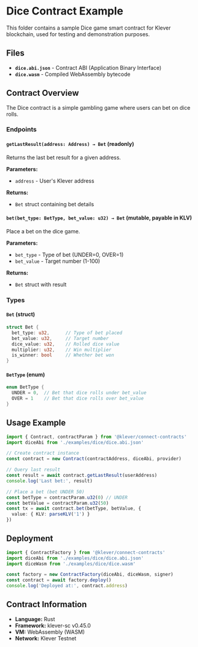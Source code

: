 # Dice Contract Example

This folder contains a sample Dice game smart contract for Klever blockchain, used for testing and demonstration purposes.

## Files

- **`dice.abi.json`** - Contract ABI (Application Binary Interface)
- **`dice.wasm`** - Compiled WebAssembly bytecode

## Contract Overview

The Dice contract is a simple gambling game where users can bet on dice rolls.

### Endpoints

#### `getLastResult(address: Address) → Bet` (readonly)
Returns the last bet result for a given address.

**Parameters:**
- `address` - User's Klever address

**Returns:**
- `Bet` struct containing bet details

#### `bet(bet_type: BetType, bet_value: u32) → Bet` (mutable, payable in KLV)
Place a bet on the dice game.

**Parameters:**
- `bet_type` - Type of bet (UNDER=0, OVER=1)
- `bet_value` - Target number (1-100)

**Returns:**
- `Bet` struct with result

### Types

#### `Bet` (struct)
```rust
struct Bet {
  bet_type: u32,      // Type of bet placed
  bet_value: u32,     // Target number
  dice_value: u32,    // Rolled dice value
  multiplier: u32,    // Win multiplier
  is_winner: bool     // Whether bet won
}
```

#### `BetType` (enum)
```rust
enum BetType {
  UNDER = 0,  // Bet that dice rolls under bet_value
  OVER = 1    // Bet that dice rolls over bet_value
}
```

## Usage Example

```typescript
import { Contract, contractParam } from '@klever/connect-contracts'
import diceAbi from './examples/dice/dice.abi.json'

// Create contract instance
const contract = new Contract(contractAddress, diceAbi, provider)

// Query last result
const result = await contract.getLastResult(userAddress)
console.log('Last bet:', result)

// Place a bet (bet UNDER 50)
const betType = contractParam.u32(0) // UNDER
const betValue = contractParam.u32(50)
const tx = await contract.bet(betType, betValue, {
  value: { KLV: parseKLV('1') }
})
```

## Deployment

```typescript
import { ContractFactory } from '@klever/connect-contracts'
import diceAbi from './examples/dice/dice.abi.json'
import diceWasm from './examples/dice/dice.wasm'

const factory = new ContractFactory(diceAbi, diceWasm, signer)
const contract = await factory.deploy()
console.log('Deployed at:', contract.address)
```

## Contract Information

- **Language:** Rust
- **Framework:** klever-sc v0.45.0
- **VM:** WebAssembly (WASM)
- **Network:** Klever Testnet
